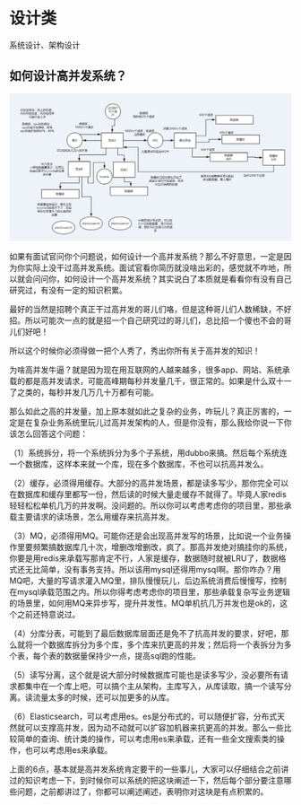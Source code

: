 # 设计类
系统设计、架构设计
## 如何设计高并发系统？
![img](images/high-concurr-system.jpg)

如果有面试官问你个问题说，如何设计一个高并发系统？那么不好意思，一定是因为你实际上没干过高并发系统。面试官看你简历就没啥出彩的，感觉就不咋地，所以就会问问你，如何设计一个高并发系统？其实说白了本质就是看看你有没有自己研究过，有没有一定的知识积累。

最好的当然是招聘个真正干过高并发的哥儿们咯，但是这种哥儿们人数稀缺，不好招。所以可能次一点的就是招一个自己研究过的哥儿们，总比招一个傻也不会的哥儿们好吧！

所以这个时候你必须得做一把个人秀了，秀出你所有关于高并发的知识！

为啥高并发牛逼？就是因为现在用互联网的人越来越多，很多app、网站、系统承载的都是高并发请求，可能高峰期每秒并发量几千，很正常的。如果是什么双十一了之类的，每秒并发几万几十万都有可能。

那么如此之高的并发量，加上原本就如此之复杂的业务，咋玩儿？真正厉害的，一定是在复杂业务系统里玩儿过高并发架构的人，但是你没有，那么我给你说一下你该怎么回答这个问题：

（1）系统拆分，将一个系统拆分为多个子系统，用dubbo来搞。然后每个系统连一个数据库，这样本来就一个库，现在多个数据库，不也可以抗高并发么。

（2）缓存，必须得用缓存。大部分的高并发场景，都是读多写少，那你完全可以在数据库和缓存里都写一份，然后读的时候大量走缓存不就得了。毕竟人家redis轻轻松松单机几万的并发啊。没问题的。所以你可以考虑考虑你的项目里，那些承载主要请求的读场景，怎么用缓存来抗高并发。

（3）MQ，必须得用MQ。可能你还是会出现高并发写的场景，比如说一个业务操作里要频繁搞数据库几十次，增删改增删改，疯了。那高并发绝对搞挂你的系统，你要是用redis来承载写那肯定不行，人家是缓存，数据随时就被LRU了，数据格式还无比简单，没有事务支持。所以该用mysql还得用mysql啊。那你咋办？用MQ吧，大量的写请求灌入MQ里，排队慢慢玩儿，后边系统消费后慢慢写，控制在mysql承载范围之内。所以你得考虑考虑你的项目里，那些承载复杂写业务逻辑的场景里，如何用MQ来异步写，提升并发性。MQ单机抗几万并发也是ok的，这个之前还特意说过。

（4）分库分表，可能到了最后数据库层面还是免不了抗高并发的要求，好吧，那么就将一个数据库拆分为多个库，多个库来抗更高的并发；然后将一个表拆分为多个表，每个表的数据量保持少一点，提高sql跑的性能。

（5）读写分离，这个就是说大部分时候数据库可能也是读多写少，没必要所有请求都集中在一个库上吧，可以搞个主从架构，主库写入，从库读取，搞一个读写分离。读流量太多的时候，还可以加更多的从库。

（6）Elasticsearch，可以考虑用es。es是分布式的，可以随便扩容，分布式天然就可以支撑高并发，因为动不动就可以扩容加机器来抗更高的并发。那么一些比较简单的查询、统计类的操作，可以考虑用es来承载，还有一些全文搜索类的操作，也可以考虑用es来承载。


上面的6点，基本就是高并发系统肯定要干的一些事儿，大家可以仔细结合之前讲过的知识考虑一下，到时候你可以系统的把这块阐述一下，然后每个部分要注意哪些问题，之前都讲过了，你都可以阐述阐述，表明你对这块是有点积累的。

